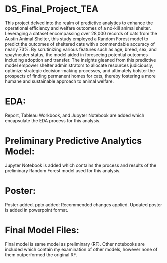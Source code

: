# DS_Final_Project_TEA

This project delved into the realm of predictive analytics to enhance the operational efficiency and welfare outcomes of a no-kill animal shelter. Leveraging a dataset encompassing over 28,000 records of cats from the Austin Animal Shelter, this study employed a Random Forest model to predict the outcomes of sheltered cats with a commendable accuracy of nearly 73%. By scrutinizing various features such as age, breed, sex, and spay/neuter status, the model aided in foreseeing potential outcomes including adoption and transfer. The insights gleaned from this predictive model empower shelter administrators to allocate resources judiciously, optimize strategic decision-making processes, and ultimately bolster the prospects of finding permanent homes for cats, thereby fostering a more humane and sustainable approach to animal welfare.

# EDA: 
Report, Tableau Workbook, and Jupyter Notebook are added which encapsulate the EDA process for this analysis. 

# Preliminary Predictive Analytics Model:
Jupyter Notebook is added which contains the process and results of the preliminary Random Forest model used for this analysis.

# Poster:
Poster added.
pptx added: Recommended changes applied. Updated poster is added in powerpoint format.

# Final Model Files:
Final model is same model as preliminary (RF).
Other notebooks are included which contain my examination of other models, however none of them outperformed the original RF.
